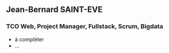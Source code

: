 ## Jean-Bernard SAINT-EVE
### TCO Web, Project Manager, Fullstack, Scrum, Bigdata
- à compléter
- ...
